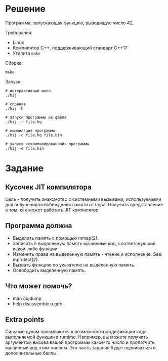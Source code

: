 # Решение

Программа, запускающая функцию, выводящую число 42.

Требования:

* Linux
* Компилятор C++, поддерживающий стандарт C++17
* Утилита `make`

Сборка:

    make

Запуск:

    # интерактивный шелл
    ./hij

    # справка
    ./hij -h

    # запуск программы из файла
    ./hij -r file.hq

    # компиляция программы
    ./hij -c file.hq file.bin

    # запуск «скомпилированной» программы
    ./hij -e file.bin

# Задание

## Кусочек JIT компилятора

Цель - получить знакомство с системными вызывами, используемыми для получения/освобождения
памяти от ядра. Получить представление о том, как может работать JIT компилятор.

## Программа должна
 * Выделить память с помощью mmap(2).
 * Записать в выделенную память машинный код, соответсвующий какой-либо функции.
 * Изменить права на выделенную память - чтение и исполнение. See: mprotect(2).
 * Вызвать функцию по указателю на выделенную память.
 * Освободить выделенную память.

## Что может помочь?
 * man objdump
 * help disassemble в gdb

## Extra points
Сильные духом призываются к возможности модификации кода выполняемой функции
в runtime. Например, вы можете получить аргументом вызова вашей программы
какое-то число и пропатчить машинный код этим числом. Эта часть задания будет
оцениваться в дополнительные баллы.
